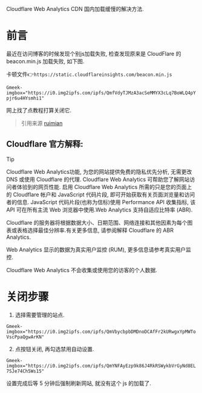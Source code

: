 Cloudflare Web Analytics CDN 国内加载缓慢的解决方法.

# 前言

最近在访问博客的时候发现个别js加载失败, 检查发现原来是 CloudFlare 的 beacon.min.js 加载失败, 如下图.

卡顿文件👉`https://static.cloudflareinsights.com/beacon.min.js`

`Gmeek-imgbox="https://i0.img2ipfs.com/ipfs/QmfVdyTJMzA3acSeMMYX3cLq7BoWLQ4pYpjr6u4HYsmhi1"`

网上找了点教程打算关闭它.

> 引用来源 [ruimian](https://www.ruimian.com/cloudflare-web-analytics-slow-loading)

## Cloudflare 官方解释:

> [!TIP]
> Cloudflare Web Analytics功能, 为您的网站提供免费的隐私优先分析, 无需更改 DNS 或使用 Cloudflare 的代理. Cloudflare Web Analytics 可帮助您了解网站访问者体验到的网页性能. 启用 Cloudflare Web Analytics 所需的只是您的页面上的 Cloudflare 帐户和 JavaScript 代码片段, 即可开始获取有关页面浏览量和访问者的信息. JavaScript 代码片段(也称为信标)使用 Performance API 收集指标, 该 API 可在所有主流 Web 浏览器中使用.Web Analytics 支持自适应比特率 (ABR).
> 
> Cloudflare 的服务器将根据数据大小、日期范围、网络连接和其他因素为每个图表或表格选择最佳分辨率.有关更多信息, 请参阅解释 Cloudflare 的 ABR Analytics.
> 
> Web Analytics 显示的数据为真实用户监控 (RUM), 更多信息请参考真实用户监控.
> 
> Cloudflare Web Analytics 不会收集或使用您的访客的个人数据.

# 关闭步骤

1. 选择需要管理的站点.

`Gmeek-imgbox="https://i0.img2ipfs.com/ipfs/QmVbycbpbDMDnoDCAfFr2kURwgxYpMWToVscPpaQgwArKN"`

2. 点按钮关闭, 再勾选禁用自动设置.

`Gmeek-imgbox="https://i0.img2ipfs.com/ipfs/QmYNFAyEzp9k86J4RkRSWykbVrGyNd8EL7SJe74Ch5Ws15"`

设置完成后等 5 分钟后强制刷新网站, 就没有这个 js 的加载了.